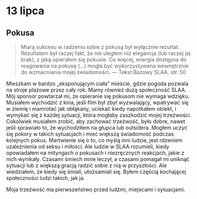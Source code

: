 
# 13 lipca

## Pokusa

> Miarą sukcesu w radzeniu sobie z pokusą był wyłącznie rezultat. Rezultatem był raczej fakt, że nie uległem niż elegancja (lub raczej jej brak), z jaką opierałem się pokusie. Co więcej, energia dostępna do reagowania na pokusę (...) mogła być wykorzystywana wewnętrznie do wzmacniania mojej świadomości. — Tekst Bazowy SLAA, str. 50

Mieszkam w bardzo „eksponującym ciała” mieście, gdzie pogoda pozwala na stroje plażowe przez cały rok. Mamy również dużą społeczność SLAA. Mój sponsor powtarzał mi, że opieranie się pokusom nie wymaga wdzięku. Musiałem wychodzić z kina, jeśli film był zbyt wyzwalający, wpatrywać się w ziemię i mamrotać jak obłąkany, uciekać kiedy napotkałem obiekt, i wymykać się z każdej sytuacji, która mogłaby zaszkodzić mojej trzeźwości. Cokolwiek musiałem zrobić, aby zachować trzeźwość, było dobre, nawet jeśli sprawiało to, że wychodziłem na głupca lub outsidera. Mogłem uczyć się pokory w takich sytuacjach i mieć większą świadomość podczas kolejnych pokus. Martwienie się o to, co myślą inni ludzie, jest rdzeniem uzależnienia od seksu i miłości. Ale ludzie w SLAA rozumieli, kiedy opowiadałem na mityngach o pokusach i niezręcznych reakcjach, jakie z nich wynikały. Czasami śmiech mnie leczył, a czasami pomagał mi uniknąć sytuacji lub z większą gracją radzić sobie z nią w przyszłości. Ale wiedziałem, że kiedy się śmiali, utożsamiali się. Byłem częścią kochającej społeczności ludzi takich, jak ja.

Moja trzeźwość ma pierwszeństwo przed ludźmi, miejscami i sytuacjami.
